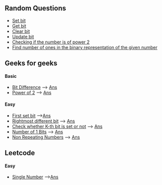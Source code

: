 ## Random Questions

* [Set bit](/bit_m/random/set_bit.cpp)
* [Get bit](/bit_m/random/get_bit.cpp)
* [Clear bit](/bit_m/random/clear_bit.cpp)
* [Update bit](/bit_m/random/update_bit.cpp)
* [Checking if the number is of power 2](/bit_m/random/is_powerof2.cpp)
* [Find number of ones in the binary representation of the given number](/bit_m/random/numof1.cpp)


## Geeks for geeks
#### Basic
* [Bit Difference](https://practice.geeksforgeeks.org/problems/bit-difference-1587115620/1#) --> [Ans](/bit_m/bit_diff.cpp)
* [Power of 2](https://practice.geeksforgeeks.org/problems/power-of-2-1587115620/1#) --> [Ans](/bit_m/pow_2.cpp)
#### Easy
* [First set bit](https://practice.geeksforgeeks.org/problems/find-first-set-bit-1587115620/1/?track=DSASP-BitMagic&batchId=154) -->[Ans](/bit_m/first_set_bit.cpp)
* [Rightmost different bit](https://practice.geeksforgeeks.org/problems/rightmost-different-bit-1587115621/0/?track=DSASP-BitMagic&batchId=154#) --> [Ans](/bit_m/rightmost_diff.cpp)
* [Check whether K-th bit is set or not](https://practice.geeksforgeeks.org/problems/check-whether-k-th-bit-is-set-or-not-1587115620/0/?track=DSASP-BitMagic&batchId=154#) --> [Ans](/bit_m/k_bit.cpp)
* [Number of 1 Bits](https://practice.geeksforgeeks.org/problems/set-bits0143/1#) --> [Ans](/bit_m/num_1.cpp)
* [Non Repeating Numbers](https://practice.geeksforgeeks.org/problems/finding-the-numbers0215/1#) --> [Ans](/bit_m/not_repeating.cpp)
## Leetcode 
#### Easy
* [Single Number](https://leetcode.com/problems/single-number/) -->[Ans](/bit_m/leetcode/easy/single_num.cpp)
